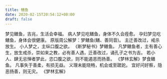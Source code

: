 ```yaml
---
title: 鳝鱼
date: 2020-02-15T20:54:12+08:00
draft: false
---
```


梦见鳝鱼，吉兆，生活会幸福。
病人梦见吃鳝鱼，身体不久会痊愈。
孕妇梦见吃鳝鱼，身体会很健康。
原版周公解梦：梦鳝鱼(鳝、善同音)。
主迁善改过，戒杀放生。
小人梦之，主纵口腹之欲。
《断梦秘书》梦鳝鱼。
凡梦鳝鱼者，主有善心生，放生戒杀，崇如来之教，必有善人遇，迁善改过，诵孔子之书为吉。
若小人、肆无忌惮者梦此，恣口腹之欲，则不能遏恶而扬善。
《梦林玄解》梦食鳝鱼。
凡事失于善柔，有损无益。
义理未能晓畅，机会或至蹉跎。
宜好问好察，隐恶扬善，则无灾。
《梦林玄解》